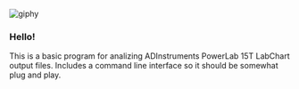 ![giphy](https://github.com/user-attachments/assets/01a001f4-487f-48e7-aaf3-5bcb032ca82c)
### Hello!
This is a basic program for analizing ADInstruments PowerLab 15T LabChart output files. Includes a command line interface so it should be somewhat plug and play. 
